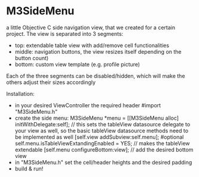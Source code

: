 M3SideMenu
==========
a little Objective C side navigation view, that we created for a certain project.
The view is separated into 3 segments: 
- top: extendable table view with add/remove cell functionalities 
- middle: navigation buttons, the view resizes itself depending on the button count) 
- bottom: custom view template (e.g. profile picture) 
 
Each of the three segments can be disabled/hidden, which will make the others adjust their sizes accordingly

 
 
Installation: 
- in your desired ViewController the required header 
#import "M3SideMenu.h" 
- create the side menu: 
M3SideMenu *menu = [[M3SideMenu alloc] initWithDelegate:self]; 
// this sets the tableView datasource delegate to your view as well, so the basic tableView datasource methods need to be
implemented as well 
    [self.view addSubview:self.menu]; 
#optional 
    self.menu.isTableViewExtandingEnabled = YES; // makes the tableView extendable 
    [self.menu configureBottom:view]; // add the desired bottom view 
- in "M3SideMenu.h" set the cell/header heights and the desired padding 
- build & run!
